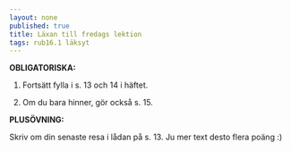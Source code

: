 ```yaml
---
layout: none
published: true
title: Läxan till fredags lektion
tags: rub16.1 läksyt
---
```

**OBLIGATORISKA:**

1. Fortsätt fylla i s. 13 och 14 i häftet.

2. Om du bara hinner, gör också s. 15.

**PLUSÖVNING:**

Skriv om din senaste resa i lådan på s. 13. Ju mer text desto flera poäng :)